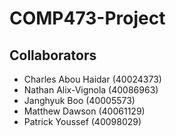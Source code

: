 # COMP473-Project

## Collaborators
* Charles Abou Haidar (40024373)
* Nathan Alix-Vignola (40086963)
* Janghyuk Boo (40005573)
* Matthew Dawson (40061129)
* Patrick Youssef (40098029)


